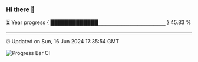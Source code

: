 ### Hi there 👋

⏳ Year progress { █████████████▁▁▁▁▁▁▁▁▁▁▁▁▁▁▁▁▁ } 45.83 %

---

⏰ Updated on Sun, 16 Jun 2024 17:35:54 GMT

![Progress Bar CI](https://github.com/IshwaranRudhara/GIT-ACTION/workflows/Progress%20Bar%20CI/badge.svg)
